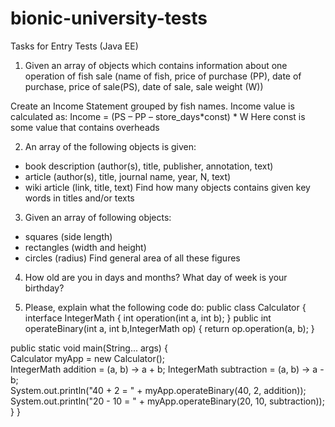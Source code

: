 # bionic-university-tests
Tasks for Entry Tests (Java ЕE)

1.	Given an array of objects which contains information about one operation of fish sale (name of fish, price of purchase (PP), date of purchase, price of sale(PS), date of sale, sale weight (W)) 

Create an Income Statement grouped by fish names. Income value is calculated as:
   Income = (PS – PP – store_days*const) * W
Here const is some value that contains overheads


2.	An array of the following objects is given:
-	book description (author(s), title, publisher, annotation, text)
-	article (author(s), title, journal name, year, N, text)
-	wiki article (link, title, text)
Find how many objects contains given key words in titles and/or texts


3.	Given an array of following objects:
-	squares (side length)
-	rectangles (width and height)
-	circles (radius)
Find general area of all these figures 

4.	How old are you in days and months? What day of week is your birthday?

5.	Please, explain what the following code do:
public class Calculator { 
		interface IntegerMath { 
			int operation(int a, int b); 
		} 
		public int operateBinary(int a, int b,IntegerMath op) { 
			return op.operation(a, b); 
		}

public static void main(String... args) {  
      			Calculator myApp = new Calculator();  
      			IntegerMath addition = (a, b) -> a + b; 
      			IntegerMath subtraction = (a, b) -> a - b;  
      			System.out.println("40 + 2 = " + myApp.operateBinary(40, 2, addition)); 
      			System.out.println("20 - 10 = " +  myApp.operateBinary(20, 10, subtraction)); 
   		} 
} 
